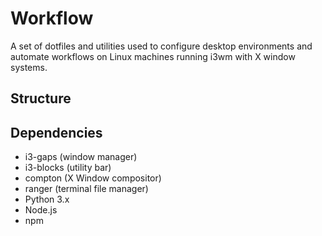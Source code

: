 # Workflow
A set of dotfiles and utilities used to configure desktop environments and automate workflows on Linux machines running i3wm with X window systems.

## Structure


## Dependencies
* i3-gaps (window manager)
* i3-blocks (utility bar)
* compton (X Window compositor)
* ranger (terminal file manager)
* Python 3.x
* Node.js
* npm
